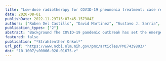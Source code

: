 ```yaml
---
title: "Low-dose radiotherapy for COVID-19 pneumonia treatment: case report, procedure, and literature review"
date: 2020-08-01
publishDate: 2022-11-29T15:07:45.157384Z
authors: ["Ruben Del Castillo", "David Martinez", "Gustavo J. Sarria", "Luis Pinillos", "Bertha Garcia", "Luis Castillo", "Alicia Carhuactocto", "Frank A. Giordano", "Gustavo R. Sarria"]
publication_types: ["2"]
abstract: "Background The COVID-19 pandemic outbreak has set the emergency services in developing countries on major alert, as the installed response capacities are easily overwhelmed by the constantly increasing high demand. The deficit of intensive care unit beds and ventilators in countries like Peru is forcing practitioners to seek preventive or early interventional strategies to prevent saturating these chronically neglected facilities.  Case presentation A 64-year-old patient is reported after presenting with COVID-19 pneumonia and rapidly progressing to deteriorated ventilatory function. Compassionate treatment with a single 1‑Gy dose to the bilateral whole-lung volume was administered, with gradual daily improvement of ventilatory function and decrease in serum inflammatory markers and oxygen support needs, including intubation. No treatment-related toxicity developed. Procedures of transport, disinfection, and treatment planning and delivery are described.  Conclusion Whole-lung low-dose radiotherapy seems to be a promising approach for avoiding or delaying invasive respiratory support. Delivered low doses are far from meeting toxicity ranges. On-going prospective trials will elucidate the effectiveness of this approach."
featured: false
publication: "*Strahlenther Onkol*"
url_pdf: "https://www.ncbi.nlm.nih.gov/pmc/articles/PMC7439803/"
doi: "10.1007/s00066-020-01675-z"
---
```


